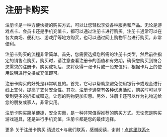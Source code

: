 # 注册卡购买

注册卡是一种方便快捷的购买方式，可以让您轻松享受各种服务和产品。无论是游戏点卡、会员卡还是手机充值卡，都可以通过注册卡进行购买。注册卡通常可以在各大商场、便利店、游戏厅等地方购买，也可以通过网上购物平台进行购买，非常便利。

注册卡购买的流程非常简单。首先，您需要选择您所需的注册卡类型，然后前往指定的销售点购买。购买时，请注意查看注册卡的面值和有效期，确保您购买到符合您需求的注册卡。购买成功后，您将获得一张卡片或一段充值码，根据卡片上的使用说明进行兑换或充值即可。

注册卡购买的好处是非常明显的。首先，它可以帮助您避免使用银行卡或现金进行线上支付，提高了支付安全性。其次，注册卡通常有各种优惠活动，购买时可以享受到更多的折扣或赠送，让您的购物更加实惠。另外，注册卡还可以作为礼物送给您的朋友或家人，非常实用。

注册卡购买简单便捷，安全实惠，是一种非常值得推荐的购买方式。无论您是购买游戏道具，还是进行手机充值，注册卡都是您的最佳选择。

更多 关于注册卡购买 请通过✈与我们联系，感谢阅读，谢谢！[点这里联系✈](https://lm.k02.cc)